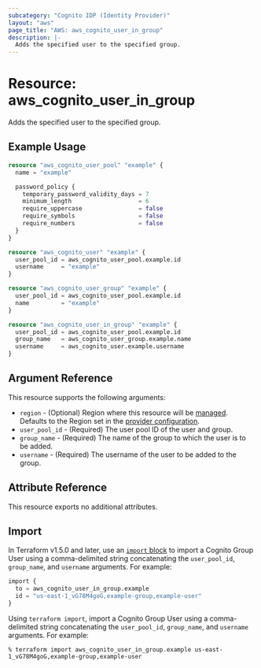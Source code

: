 ```yaml
---
subcategory: "Cognito IDP (Identity Provider)"
layout: "aws"
page_title: "AWS: aws_cognito_user_in_group"
description: |-
  Adds the specified user to the specified group.
---
```


# Resource: aws_cognito_user_in_group

Adds the specified user to the specified group.

## Example Usage

```terraform
resource "aws_cognito_user_pool" "example" {
  name = "example"

  password_policy {
    temporary_password_validity_days = 7
    minimum_length                   = 6
    require_uppercase                = false
    require_symbols                  = false
    require_numbers                  = false
  }
}

resource "aws_cognito_user" "example" {
  user_pool_id = aws_cognito_user_pool.example.id
  username     = "example"
}

resource "aws_cognito_user_group" "example" {
  user_pool_id = aws_cognito_user_pool.example.id
  name         = "example"
}

resource "aws_cognito_user_in_group" "example" {
  user_pool_id = aws_cognito_user_pool.example.id
  group_name   = aws_cognito_user_group.example.name
  username     = aws_cognito_user.example.username
}
```

## Argument Reference

This resource supports the following arguments:

* `region` - (Optional) Region where this resource will be [managed](https://docs.aws.amazon.com/general/latest/gr/rande.html#regional-endpoints). Defaults to the Region set in the [provider configuration](https://registry.terraform.io/providers/hashicorp/aws/latest/docs#aws-configuration-reference).
* `user_pool_id` - (Required) The user pool ID of the user and group.
* `group_name` - (Required) The name of the group to which the user is to be added.
* `username` - (Required) The username of the user to be added to the group.

## Attribute Reference

This resource exports no additional attributes.

## Import

In Terraform v1.5.0 and later, use an [`import` block](https://developer.hashicorp.com/terraform/language/import) to import a Cognito Group User using a comma-delimited string concatenating the `user_pool_id`, `group_name`, and `username` arguments. For example:

```terraform
import {
  to = aws_cognito_user_in_group.example
  id = "us-east-1_vG78M4goG,example-group,example-user"
}
```

Using `terraform import`, import a Cognito Group User using a comma-delimited string concatenating the `user_pool_id`, `group_name`, and `username` arguments. For example:

```console
% terraform import aws_cognito_user_in_group.example us-east-1_vG78M4goG,example-group,example-user
```
